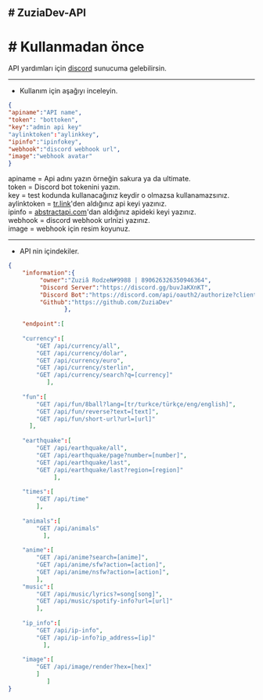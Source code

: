 ## # ZuziaDev-API

# # Kullanmadan önce

API yardımları için [discord](https://discord.gg/buvJaKXnKT) sunucuma gelebilirsin.

<hr>

- Kullanım için aşağıyı inceleyin.

```json
{
"apiname":"API name",
"token": "bottoken",
"key":"admin api key"
"aylinktoken":"aylinkkey",
"ipinfo":"ipinfokey",
"webhook":"discord webhook url",
"image":"webhook avatar"
}
```

apiname = Api adını yazın örneğin sakura ya da ultimate.<br>
token = Discord bot tokenini yazın.<br>
key = test kodunda kullanacağınız keydir o olmazsa kullanamazsınız.<br>
aylinktoken = [tr.link](https://tr.link)'den aldığınız api keyi yazınız.<br>
ipinfo = [abstractapi.com](https://abstractapi.com)'dan aldığınız apideki keyi yazınız.<br>
webhook = discord webhook urlnizi yazınız.<br>
image = webhook için resim koyunuz.<br>

<hr>

- API nin içindekiler.

```json
{
    "information":{
         "owner":"Zuziâ RodzeN#9988 | 890626326350946364",
         "Discord Server":"https://discord.gg/buvJaKXnKT",
         "Discord Bot":"https://discord.com/api/oauth2/authorize?client_id=1060713660286246912&permissions=8&scope=bot%20applications.commands",
         "Github":"https://github.com/ZuziaDev"
                },
    
    "endpoint":[
    
    "currency":[
        "GET /api/currency/all",
        "GET /api/currency/dolar",
        "GET /api/currency/euro",
        "GET /api/currency/sterlin",
        "GET /api/currency/search?q=[currency]"
           ],
    
    "fun":[
        "GET /api/fun/8ball?lang=[tr/turkce/türkçe/eng/english]",
        "GET /api/fun/reverse?text=[text]",
        "GET /api/fun/short-url?url=[url]"
      ],
    
    "earthquake":[
        "GET /api/earthquake/all",
        "GET /api/earthquake/page?number=[number]",
        "GET /api/earthquake/last",
        "GET /api/earthquake/last?region=[region]"
             ],
    
    "times":[
        "GET /api/time"
        ],
    
    "animals":[
        "GET /api/animals"
          ],
    
    "anime":[
        "GET /api/anime?search=[anime]",
        "GET /api/anime/sfw?action=[action]",
        "GET /api/anime/nsfw?action=[action]",
        ],
    "music":[
        "GET /api/music/lyrics?=song[song]",
        "GET /api/music/spotify-info?url=[url]"
        ],
    
    "ip_info":[
        "GET /api/ip-info",
        "GET /api/ip-info?ip_address=[ip]"
          ],
    
    "image":[
        "GET /api/image/render?hex=[hex]"
        ]
           ]
}
```
